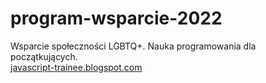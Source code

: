 # program-wsparcie-2022
Wsparcie społeczności LGBTQ+.  Nauka programowania dla początkujących. <br>
[javascript-trainee.blogspot.com](https://javascript-trainee.blogspot.com/search/label/program-wsparcie-2022)
